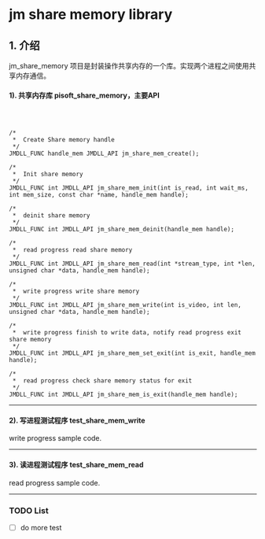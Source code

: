 # jm share memory library


## 1. 介绍
jm_share_memory 项目是封装操作共享内存的一个库。实现两个进程之间使用共享内存通信。


#### 1). 共享内存库 pisoft_share_memory，主要API


```



/*
 *	Create Share memory handle
 */
JMDLL_FUNC handle_mem JMDLL_API jm_share_mem_create();

/*
 *	Init share memory
 */
JMDLL_FUNC int JMDLL_API jm_share_mem_init(int is_read, int wait_ms, int mem_size, const char *name, handle_mem handle);

/*
 *	deinit share memory
 */
JMDLL_FUNC int JMDLL_API jm_share_mem_deinit(handle_mem handle);

/*
 *	read progress read share memory
 */
JMDLL_FUNC int JMDLL_API jm_share_mem_read(int *stream_type, int *len, unsigned char *data, handle_mem handle);

/*
 *	write progress write share memory
 */
JMDLL_FUNC int JMDLL_API jm_share_mem_write(int is_video, int len, unsigned char *data, handle_mem handle);

/*
 *	write progress finish to write data, notify read progress exit share memory
 */
JMDLL_FUNC int JMDLL_API jm_share_mem_set_exit(int is_exit, handle_mem handle);

/*
 *	read progress check share memory status for exit
 */
JMDLL_FUNC int JMDLL_API jm_share_mem_is_exit(handle_mem handle);

```

---	
#### 2). 写进程测试程序 test_share_mem_write
write progress sample code.


---

#### 3). 读进程测试程序 test_share_mem_read

read progress sample code.

---

### TODO List

- [ ] do more test
